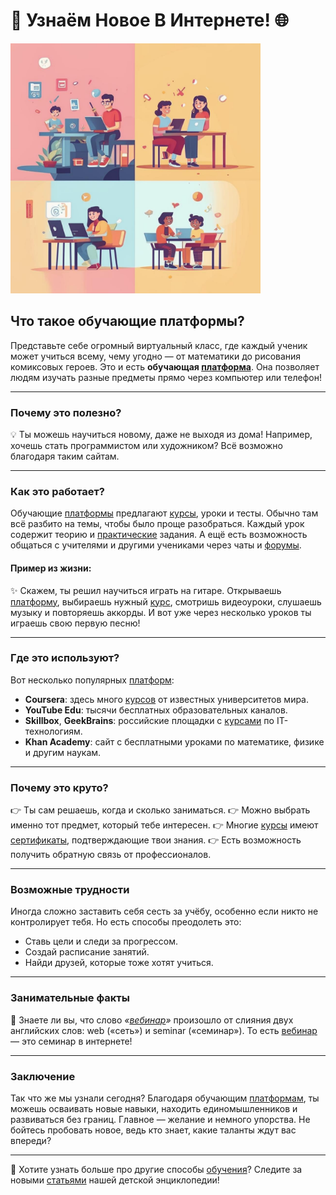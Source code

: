 # 🌟 Узнаём Новое В Интернете! 🌐
 <img src="../../../../WORK/learning/online/images/Обучающие_платформы.jpg" width="400" height="400" />

## Что такое обучающие платформы?
Представьте себе огромный виртуальный класс, где каждый ученик может учиться всему, чему угодно — от математики до рисования комиксовых героев. Это и есть **обучающая [платформа](Геймифицированные_платформы.md)**. Она позволяет людям изучать разные предметы прямо через компьютер или телефон!

---

### Почему это полезно?
💡 Ты можешь научиться новому, даже не выходя из дома! Например, хочешь стать программистом или художником? Всё возможно благодаря таким сайтам.

---

### Как это работает?
Обучающие [платформы](Геймифицированные_платформы.md) предлагают [курсы](Массовые_открытые_онлайн-курсы_(MOOC).md), уроки и тесты. Обычно там всё разбито на темы, чтобы было проще разобраться. Каждый урок содержит теорию и [практические](Интерактивное_и_практическое_обучение.md) задания. А ещё есть возможность общаться с учителями и другими учениками через чаты и [форумы](Форумы_и_сообщества.md).

#### Пример из жизни:
✨ Скажем, ты решил научиться играть на гитаре. Открываешь [платформу](Геймифицированные_платформы.md), выбираешь нужный [курс](Массовые_открытые_онлайн-курсы_(MOOC).md), смотришь видеоуроки, слушаешь музыку и повторяешь аккорды. И вот уже через несколько уроков ты играешь свою первую песню!

---

### Где это используют?
Вот несколько популярных [платформ](Геймифицированные_платформы.md):
- **Coursera**: здесь много [курсов](Массовые_открытые_онлайн-курсы_(MOOC).md) от известных университетов мира.
- **YouTube Edu**: тысячи бесплатных образовательных каналов.
- **Skillbox**, **GeekBrains**: российские площадки с [курсами](Массовые_открытые_онлайн-курсы_(MOOC).md) по IT-технологиям.
- **Khan Academy**: сайт с бесплатными уроками по математике, физике и другим наукам.

---

### Почему это круто?
👉 Ты сам решаешь, когда и сколько заниматься.
👉 Можно выбрать именно тот предмет, который тебе интересен.
👉 Многие [курсы](Массовые_открытые_онлайн-курсы_(MOOC).md) имеют [сертификаты](Онлайн-курсы_с_сертификатами.md), подтверждающие твои знания.
👉 Есть возможность получить обратную связь от профессионалов.

---

### Возможные трудности
Иногда сложно заставить себя сесть за учёбу, особенно если никто не контролирует тебя. Но есть способы преодолеть это:
- Ставь цели и следи за прогрессом.
- Создай расписание занятий.
- Найди друзей, которые тоже хотят учиться.

---

### Занимательные факты
🤔 Знаете ли вы, что слово *«[вебинар](Вебинары.md)»* произошло от слияния двух английских слов: web («сеть») и seminar («семинар»). То есть [вебинар](Вебинары.md) — это семинар в интернете!

---

### Заключение
Так что же мы узнали сегодня? Благодаря обучающим [платформам](Геймифицированные_платформы.md), ты можешь осваивать новые навыки, находить единомышленников и развиваться без границ. Главное — желание и немного упорства. Не бойтесь пробовать новое, ведь кто знает, какие таланты ждут вас впереди?

---

📖 Хотите узнать больше про другие способы [обучения](Совместное_обучение.md)? Следите за новыми [статьями](Электронные_книги_и_статьи.md) нашей детской энциклопедии!
